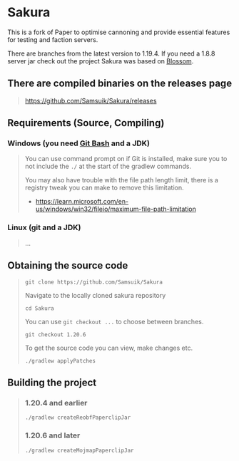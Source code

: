 Sakura
===========
This is a fork of Paper to optimise cannoning and provide essential features for testing and faction servers.

There are branches from the latest version to 1.19.4. If you need a 1.8.8 server jar check out the project Sakura was based on [Blossom](https://github.com/Samsuik/Blossom).

## There are compiled binaries on the releases page

> https://github.com/Samsuik/Sakura/releases

## Requirements (Source, Compiling)

### Windows (you need [Git Bash](https://git-scm.com/download/win) and a JDK)
> You can use command prompt on if Git is installed, make sure you to not include the `./` at the start of the gradlew commands.
>
> You may also have trouble with the file path length limit, there is a registry tweak you can make to remove this limitation.
> - https://learn.microsoft.com/en-us/windows/win32/fileio/maximum-file-path-limitation

### Linux (git and a JDK)
> ...

## Obtaining the source code
> ```
> git clone https://github.com/Samsuik/Sakura
> ```
> Navigate to the locally cloned sakura repository
> ```
> cd Sakura
> ```
> You can use `git checkout ...` to choose between branches.
> ```
> git checkout 1.20.6
> ```
> To get the source code you can view, make changes etc.
> ```
> ./gradlew applyPatches
> ```

## Building the project
> ### 1.20.4 and earlier
> ```
> ./gradlew createReobfPaperclipJar
> ```
> ### 1.20.6 and later
> ```
> ./gradlew createMojmapPaperclipJar
> ```
